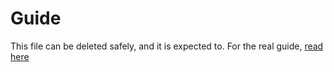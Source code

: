 # Guide

This file can be deleted safely, and it is expected to.
For the real guide, [read here](./.template-docs/README.md)
